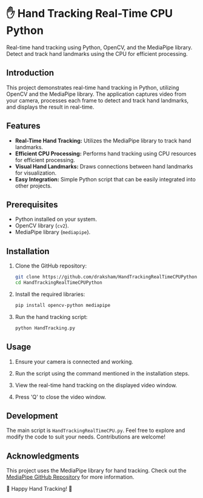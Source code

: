 # ✋ Hand Tracking Real-Time CPU Python

Real-time hand tracking using Python, OpenCV, and the MediaPipe library. Detect and track hand landmarks using the CPU for efficient processing.

## Introduction

This project demonstrates real-time hand tracking in Python, utilizing OpenCV and the MediaPipe library. The application captures video from your camera, processes each frame to detect and track hand landmarks, and displays the result in real-time.

## Features

- **Real-Time Hand Tracking:** Utilizes the MediaPipe library to track hand landmarks.
- **Efficient CPU Processing:** Performs hand tracking using CPU resources for efficient processing.
- **Visual Hand Landmarks:** Draws connections between hand landmarks for visualization.
- **Easy Integration:** Simple Python script that can be easily integrated into other projects.

## Prerequisites

- Python installed on your system.
- OpenCV library (`cv2`).
- MediaPipe library (`mediapipe`).

## Installation

1. Clone the GitHub repository:

    ```bash
    git clone https://github.com/draksham/HandTrackingRealTimeCPUPython.git
    cd HandTrackingRealTimeCPUPython
    ```

2. Install the required libraries:

    ```bash
    pip install opencv-python mediapipe
    ```

3. Run the hand tracking script:

    ```bash
    python HandTracking.py
    ```

## Usage

1. Ensure your camera is connected and working.

2. Run the script using the command mentioned in the installation steps.

3. View the real-time hand tracking on the displayed video window.

4. Press 'Q' to close the video window.

## Development

The main script is `HandTrackingRealTimeCPU.py`. Feel free to explore and modify the code to suit your needs. Contributions are welcome!

## Acknowledgments

This project uses the MediaPipe library for hand tracking. Check out the [MediaPipe GitHub Repository](https://github.com/google/mediapipe) for more information.

🤚 Happy Hand Tracking! 🎥
